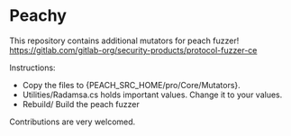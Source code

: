 # Peachy
This repository contains additional mutators for peach fuzzer! https://gitlab.com/gitlab-org/security-products/protocol-fuzzer-ce

Instructions:
- Copy the files to {PEACH_SRC_HOME/pro/Core/Mutators}.
- Utilities/Radamsa.cs holds important values. Change it to your values.
- Rebuild/ Build the peach fuzzer


Contributions are very welcomed.
